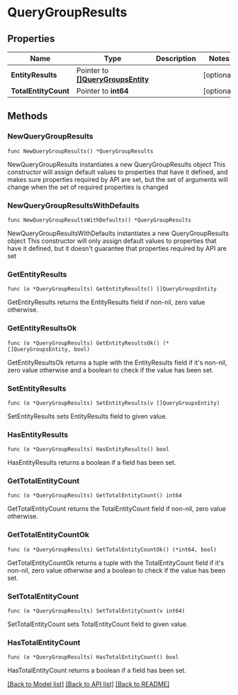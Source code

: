 # QueryGroupResults

## Properties

Name | Type | Description | Notes
------------ | ------------- | ------------- | -------------
**EntityResults** | Pointer to [**[]QueryGroupsEntity**](QueryGroupsEntity.md) |  | [optional] 
**TotalEntityCount** | Pointer to **int64** |  | [optional] 

## Methods

### NewQueryGroupResults

`func NewQueryGroupResults() *QueryGroupResults`

NewQueryGroupResults instantiates a new QueryGroupResults object
This constructor will assign default values to properties that have it defined,
and makes sure properties required by API are set, but the set of arguments
will change when the set of required properties is changed

### NewQueryGroupResultsWithDefaults

`func NewQueryGroupResultsWithDefaults() *QueryGroupResults`

NewQueryGroupResultsWithDefaults instantiates a new QueryGroupResults object
This constructor will only assign default values to properties that have it defined,
but it doesn't guarantee that properties required by API are set

### GetEntityResults

`func (o *QueryGroupResults) GetEntityResults() []QueryGroupsEntity`

GetEntityResults returns the EntityResults field if non-nil, zero value otherwise.

### GetEntityResultsOk

`func (o *QueryGroupResults) GetEntityResultsOk() (*[]QueryGroupsEntity, bool)`

GetEntityResultsOk returns a tuple with the EntityResults field if it's non-nil, zero value otherwise
and a boolean to check if the value has been set.

### SetEntityResults

`func (o *QueryGroupResults) SetEntityResults(v []QueryGroupsEntity)`

SetEntityResults sets EntityResults field to given value.

### HasEntityResults

`func (o *QueryGroupResults) HasEntityResults() bool`

HasEntityResults returns a boolean if a field has been set.

### GetTotalEntityCount

`func (o *QueryGroupResults) GetTotalEntityCount() int64`

GetTotalEntityCount returns the TotalEntityCount field if non-nil, zero value otherwise.

### GetTotalEntityCountOk

`func (o *QueryGroupResults) GetTotalEntityCountOk() (*int64, bool)`

GetTotalEntityCountOk returns a tuple with the TotalEntityCount field if it's non-nil, zero value otherwise
and a boolean to check if the value has been set.

### SetTotalEntityCount

`func (o *QueryGroupResults) SetTotalEntityCount(v int64)`

SetTotalEntityCount sets TotalEntityCount field to given value.

### HasTotalEntityCount

`func (o *QueryGroupResults) HasTotalEntityCount() bool`

HasTotalEntityCount returns a boolean if a field has been set.


[[Back to Model list]](../README.md#documentation-for-models) [[Back to API list]](../README.md#documentation-for-api-endpoints) [[Back to README]](../README.md)


